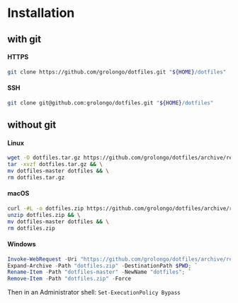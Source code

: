 # Installation

## with git

#### HTTPS
```bash
git clone https://github.com/grolongo/dotfiles.git "${HOME}/dotfiles"
```

#### SSH
```bash
git clone git@github.com:grolongo/dotfiles.git "${HOME}/dotfiles"
```

## without git

#### Linux
```bash
wget -O dotfiles.tar.gz https://github.com/grolongo/dotfiles/archive/refs/heads/master.tar.gz && \
tar -xvzf dotfiles.tar.gz && \
mv dotfiles-master dotfiles && \
rm dotfiles.tar.gz
```

#### macOS
```bash
curl -#L -o dotfiles.zip https://github.com/grolongo/dotfiles/archive/refs/heads/master.zip && \
unzip dotfiles.zip && \
mv dotfiles-master dotfiles && \
rm dotfiles.zip
```

#### Windows
```powershell
Invoke-WebRequest -Uri "https://github.com/grolongo/dotfiles/archive/refs/heads/master.zip" -OutFile dotfiles.zip; `
Expand-Archive -Path "dotfiles.zip" -DestinationPath $PWD; `
Rename-Item -Path "dotfiles-master" -NewName "dotfiles"; `
Remove-Item -Path "dotfiles.zip" -Force
```
Then in an Administrator shell: `Set-ExecutionPolicy Bypass`
